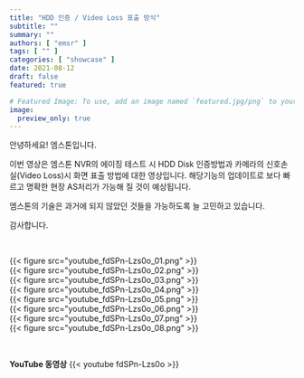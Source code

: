 ```yaml
---
title: "HDD 인증 / Video Loss 표출 방식"
subtitle: ""
summary: ""
authors: [ "emsr" ]
tags: [ "" ]
categories: [ "showcase" ]
date: 2021-08-12
draft: false
featured: true

# Featured Image: To use, add an image named `featured.jpg/png` to your page's folder.
image:
  preview_only: true
---
```


안녕하세요! 엠스톤입니다.

이번 영상은 엠스톤 NVR의 에이징 테스트 시 HDD Disk 인증방법과 
카메라의 신호손실(Video Loss)시 화면 표출 방법에 대한 영상입니다.
해당기능의 업데이트로 보다 빠르고 명확한 현장 AS처리가 가능해 질 것이 예상됩니다.

엠스톤의 기술은 과거에 되지 않았던 것들을 가능하도록 늘 고민하고 있습니다.

감사합니다.

&nbsp;

<div class="container"><div class="row no-gutters">
<div class="col-sm-6">{{< figure src="youtube_fdSPn-Lzs0o_01.png" >}}</div>
<div class="col-sm-6">{{< figure src="youtube_fdSPn-Lzs0o_02.png" >}}</div>
<div class="col-sm-6">{{< figure src="youtube_fdSPn-Lzs0o_03.png" >}}</div>
<div class="col-sm-6">{{< figure src="youtube_fdSPn-Lzs0o_04.png" >}}</div>
<div class="col-sm-6">{{< figure src="youtube_fdSPn-Lzs0o_05.png" >}}</div>
<div class="col-sm-6">{{< figure src="youtube_fdSPn-Lzs0o_06.png" >}}</div>
<div class="col-sm-6">{{< figure src="youtube_fdSPn-Lzs0o_07.png" >}}</div>
<div class="col-sm-6">{{< figure src="youtube_fdSPn-Lzs0o_08.png" >}}</div>

</div></div>

&nbsp;

**YouTube 동영상**
{{< youtube fdSPn-Lzs0o >}}

